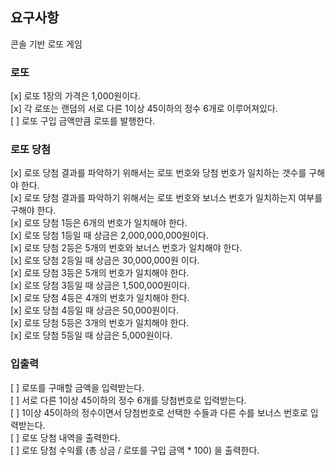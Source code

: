## 요구사항

콘솔 기반 로또 게임

### 로또

[x] 로또 1장의 가격은 1,000원이다. \
[x] 각 로또는 랜덤의 서로 다른 1이상 45이하의 정수 6개로 이루어져있다.\
[ ] 로또 구입 금액만큼 로또를 발행한다.

### 로또 당첨

[x] 로또 당첨 결과를 파악하기 위해서는 로또 번호와 당첨 번호가 일치하는 갯수를 구해야 한다.\
[x] 로또 당첨 결과를 파악하기 위해서는 로또 번호와 보너스 번호가 일치하는지 여부를 구해야 한다.\
[x] 로또 당첨 1등은 6개의 번호가 일치해야 한다.\
[x] 로또 당첨 1등일 때 상금은 2,000,000,000원이다.\
[x] 로또 당첨 2등은 5개의 번호와 보너스 번호가 일치해야 한다.\
[x] 로또 당첨 2등일 때 상금은 30,000,000원 이다.\
[x] 로또 당첨 3등은 5개의 번호가 일치해야 한다.\
[x] 로또 당첨 3등일 때 상금은 1,500,000원이다.\
[x] 로또 당첨 4등은 4개의 번호가 일치해야 한다.\
[x] 로또 당첨 4등일 때 상금은 50,000원이다.\
[x] 로또 당첨 5등은 3개의 번호가 일치해야 한다.\
[x] 로또 당첨 5등일 때 상금은 5,000원이다.

### 입출력

[ ] 로또를 구매할 금액을 입력받는다.\
[ ] 서로 다른 1이상 45이하의 정수 6개를 당첨번호로 입력받는다.\
[ ] 1이상 45이하의 정수이면서 당첨번호로 선택한 수들과 다른 수를 보너스 번호로 입력받는다.\
[ ] 로또 당첨 내역을 출력한다.\
[ ] 로또 당첨 수익률 (총 상금 / 로또를 구입 금액 \* 100) 을 출력한다.

